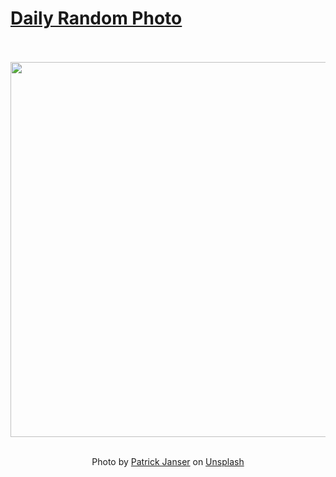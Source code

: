 # [Daily Random Photo](https://www.dailyrandomphoto.com/)

<div align="center">
  <br>
  <br>
  <a href="https://www.dailyrandomphoto.com/p/2021/2021-06-05/"><img src="https://images.unsplash.com/photo-1622200748238-8ba164365c36?crop=entropy&cs=tinysrgb&fit=max&fm=jpg&ixid=Mnw3NzUwOHwwfDF8cmFuZG9tfHx8fHx8fHx8MTYyMjg1MzUzMg&ixlib=rb-1.2.1&q=80&w=1080" width="600px"></a>
  <br>
  <br>
  <p class="has-text-grey">Photo by <a href="https://unsplash.com/@patrick_janser?utm_source=Daily%20Random%20Photo&amp;utm_medium=referral" target="_blank" rel="noopener noreferrer">Patrick Janser</a> on <a href="https://unsplash.com/photos/qqedkghXFfo?utm_source=Daily%20Random%20Photo&amp;utm_medium=referral" target="_blank" rel="noopener noreferrer">Unsplash</a></p>
</div>
